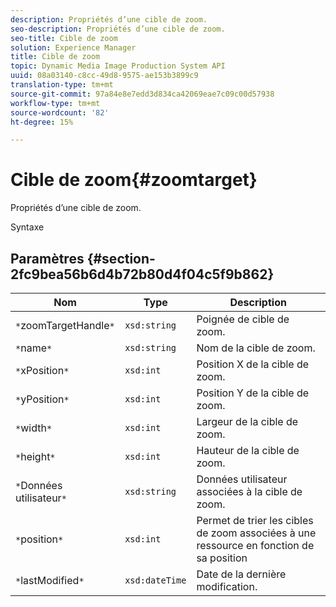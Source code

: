 ```yaml
---
description: Propriétés d’une cible de zoom.
seo-description: Propriétés d’une cible de zoom.
seo-title: Cible de zoom
solution: Experience Manager
title: Cible de zoom
topic: Dynamic Media Image Production System API
uuid: 08a03140-c8cc-49d8-9575-ae153b3899c9
translation-type: tm+mt
source-git-commit: 97a84e8e7edd3d834ca42069eae7c09c00d57938
workflow-type: tm+mt
source-wordcount: '82'
ht-degree: 15%

---
```



# Cible de zoom{#zoomtarget}

Propriétés d’une cible de zoom.

Syntaxe

## Paramètres {#section-2fc9bea56b6d4b72b80d4f04c5f9b862}

| Nom | Type | Description |
|---|---|---|
| `*`zoomTargetHandle`*` | `xsd:string` | Poignée de cible de zoom. |
| `*`name`*` | `xsd:string` | Nom de la cible de zoom. |
| `*`xPosition`*` | `xsd:int` | Position X de la cible de zoom. |
| `*`yPosition`*` | `xsd:int` | Position Y de la cible de zoom. |
| `*`width`*` | `xsd:int` | Largeur de la cible de zoom. |
| `*`height`*` | `xsd:int` | Hauteur de la cible de zoom. |
| `*`Données utilisateur`*` | `xsd:string` | Données utilisateur associées à la cible de zoom. |
| `*`position`*` | `xsd:int` | Permet de trier les cibles de zoom associées à une ressource en fonction de sa position |
| `*`lastModified`*` | `xsd:dateTime` | Date de la dernière modification. |


